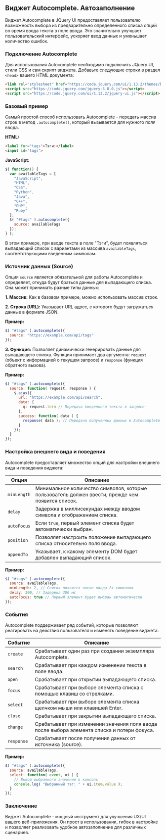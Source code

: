 ## Виджет Autocomplete. Автозаполнение

Виджет Autocomplete в JQuery UI предоставляет пользователю возможность выбора из предварительно определенного списка опций во время ввода текста в поле ввода. Это значительно улучшает пользовательский интерфейс, ускоряет ввод данных и уменьшает количество ошибок.

### Подключение Autocomplete

Для использования Autocomplete необходимо подключить JQuery UI, стили CSS и сам скрипт виджета. Добавьте следующие строки в раздел `<head>` вашего HTML документа:

```html
<link rel="stylesheet" href="https://code.jquery.com/ui/1.13.2/themes/base/jquery-ui.css">
<script src="https://code.jquery.com/jquery-3.8.0.js"></script>
<script src="https://code.jquery.com/ui/1.13.2/jquery-ui.js"></script>
```

### Базовый пример

Самый простой способ использовать Autocomplete - передать массив строк в метод `.autocomplete()`, который вызывается для нужного поля ввода. 

**HTML:**

```html
<label for="tags">Тэги:</label>
<input id="tags">
```

**JavaScript:**

```javascript
$( function() {
  var availableTags = [
    "JavaScript",
    "HTML",
    "CSS",
    "Python",
    "Java",
    "C++",
    "PHP",
    "Ruby"
  ];
  $( "#tags" ).autocomplete({
    source: availableTags
  });
} );
```

В этом примере, при вводе текста в поле "Тэги", будет появляться выпадающий список с вариантами из массива `availableTags`, соответствующими введенным символам.

### Источник данных (Source)

Опция `source` является обязательной для работы Autocomplete и определяет, откуда будут браться данные для выпадающего списка.  Она может принимать разные типы данных:

**1. Массив:** Как в базовом примере, можно использовать массив строк.

**2. Строка (URL):** Указывает URL адрес, с которого будут загружаться данные в формате JSON.

**Пример:**

```javascript
$( "#tags" ).autocomplete({
  source: "https://example.com/api/tags"
});
```

**3. Функция:** Позволяет динамически генерировать данные для выпадающего списка. Функция принимает два аргумента: `request` (объект с информацией о текущем запросе) и `response` (функция обратного вызова).

**Пример:**

```javascript
$( "#tags" ).autocomplete({
  source: function( request, response ) {
    $.ajax({
      url: "https://example.com/api/search",
      data: {
        q: request.term // Передача введенного текста в запросе
      },
      success: function( data ) {
        response( data ); // Передача полученных данных в Autocomplete
      }
    });
  }
});
```

### Настройка внешнего вида и поведения

Autocomplete предоставляет множество опций для настройки внешнего вида и поведения виджета:

| Опция           | Описание                                                                                           |
|------------------|----------------------------------------------------------------------------------------------------|
| `minLength`      | Минимальное количество символов, которые пользователь должен ввести, прежде чем появится список.   |
| `delay`          | Задержка в миллисекундах между вводом символа и отображением списка.                                |
| `autoFocus`      |  Если `true`, первый элемент списка будет автоматически выбран.                                      |
| `position`       |  Позволяет настроить положение выпадающего списка относительно поля ввода.                           |
| `appendTo`       |  Указывает, к какому элементу DOM будет добавлен выпадающий список.                              |

**Пример:**

```javascript
$( "#tags" ).autocomplete({
  source: availableTags,
  minLength: 2, // Список появится после ввода 2х символов
  delay: 300, // Задержка 300 мс
  autoFocus: true // Первый элемент будет выбран автоматически
});
```

### События

Autocomplete поддерживает ряд событий, которые позволяют реагировать на действия пользователя и изменять поведение виджета:

| Событие         | Описание                                                                                                |
|------------------|----------------------------------------------------------------------------------------------------------|
| `create`         | Срабатывает один раз при создании экземпляра Autocomplete.                                                 |
| `search`        | Срабатывает при каждом изменении текста в поле ввода.                                                   |
| `open`           | Срабатывает при открытии выпадающего списка.                                                             |
| `focus`          | Срабатывает при выборе элемента списка с помощью клавиш со стрелками.                                    |
| `select`         | Срабатывает при выборе элемента списка щелчком мыши или клавишей Enter.                                |
| `close`          | Срабатывает при закрытии выпадающего списка.                                                             |
| `change`         | Срабатывает при изменении значения поля ввода после выбора элемента списка и потери фокуса.           |
| `response`       | Срабатывает после получения данных от источника (source).                                                  |

**Пример:**

```javascript
$( "#tags" ).autocomplete({
  source: availableTags,
  select: function( event, ui ) {
    // Вывод выбранного значения в консоль
    console.log( "Выбранный тэг: " + ui.item.value );
  }
});
```

### Заключение

Виджет Autocomplete - мощный инструмент для улучшения UX/UI вашего веб-приложения. Он прост в использовании, гибок в настройке и позволяет реализовать удобное автозаполнение для различных сценариев. 
